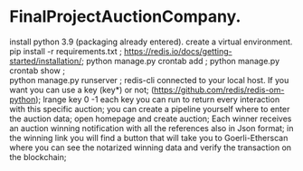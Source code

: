 # FinalProjectAuctionCompany.
install python 3.9 (packaging already entered).
create a virtual environment.
pip install -r requirements.txt ;
https://redis.io/docs/getting-started/installation/;
python manage.py crontab add ;
python manage.py crontab show ;  
python manage.py runserver ;
redis-cli connected to your local host. If you want you can use  a key (key*) or not; (https://github.com/redis/redis-om-python);
lrange key 0 -1 each key you can run to return every interaction with this specific auction;
you can create a pipeline yourself where to enter the auction data;
open homepage and create auction;
Each winner receives an auction winning notification with all the references also in Json format;
in the winning link you will find a button that will take you to Goerli-Etherscan where you can see the notarized winning data and verify the transaction on the blockchain;
